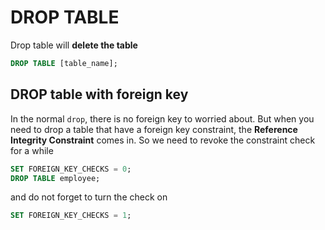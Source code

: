 # DROP TABLE

Drop table will **delete the table**

```sql
DROP TABLE [table_name];
```

## DROP table with foreign key

In the normal `drop`, there is no foreign key to worried about. But when you need to drop a table that have a foreign key constraint, the **Reference Integrity Constraint** comes in. So we need to revoke the constraint check for a while

```sql
SET FOREIGN_KEY_CHECKS = 0;
DROP TABLE employee;
```

and do not forget to turn the check on
```sql
SET FOREIGN_KEY_CHECKS = 1;
```
